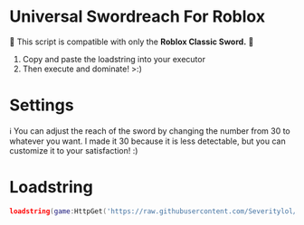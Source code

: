 # Universal Swordreach For Roblox
🚨 This script is compatible with only the **Roblox Classic Sword.** 🚨
1. Copy and paste the loadstring into your executor
2. Then execute and dominate! >:)

# Settings
ℹ️ You can adjust the reach of the sword by changing the number from 30 to whatever you want. I made it 30 because it is less detectable, but you can customize it to your satisfaction! :) 

# Loadstring
```lua
loadstring(game:HttpGet('https://raw.githubusercontent.com/Severitylol/Universal-Sword-Reach/main/swordreach.lua')()
```
